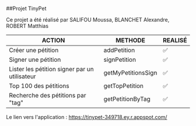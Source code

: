 ##Projet TinyPet

Ce projet a été réalisé par SALIFOU Moussa, BLANCHET Alexandre, ROBERT Matthias

|      ACTION          |          METHODE|REALISÉ|
|----------------|-------------------------------|-----------------------------|
|Créer une pétition|addPetition        |✅            |
|Signer une pétition|signPetition       |✅    |
|Lister les pétition signer par un utilisateur|getMyPetitionsSign|✅|
|Top 100 des pétitions|getTopPetition|✅|
|Recherche des pétitions par "tag"|getPetitionByTag|✅|


Le lien vers l'application : https://tinypet-349718.ey.r.appspot.com/
